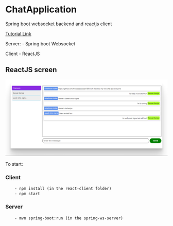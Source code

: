 # ChatApplication
Spring boot websocket backend and reactjs client

[Tutorial Link](https://youtu.be/o_IjEDAuo8Y)

Server:
    - Spring boot Websocket

Client
    - ReactJS

## ReactJS screen

![Chat screen](img/chat_screen.png "Chat screen")

To start:
    
### Client
        - npm install (in the react-client folder)
        - npm start
    
### Server
        - mvn spring-boot:run (in the spring-ws-server)